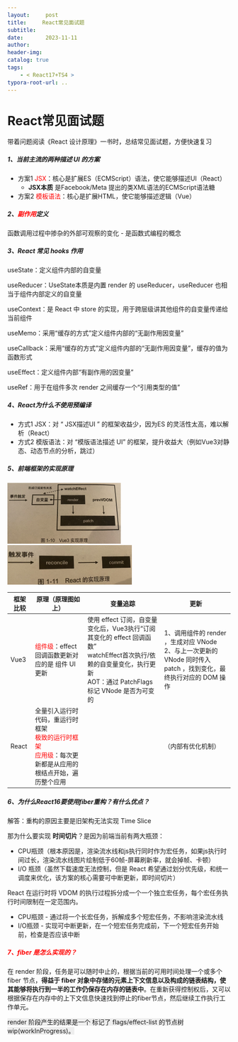 ```yaml
---
layout:     post
title:     React常见面试题
subtitle:  
date:       2023-11-11
author:     
header-img: 
catalog: true
tags:
    - < React17+TS4 >
typora-root-url: ..
---
```




# React常见面试题

带着问题阅读《React 设计原理》一书时，总结常见面试题，方便快速复习

##### 1、当前主流的两种描述 UI 的方案

- 方案1 <span style="color:red">JSX</span>：核心是扩展ES（ECMScript）语法，使它能够描述UI（React）
    - **JSX本质** 是Facebook/Meta 提出的类XML语法的ECMScript语法糖
- 方案2 <span style="color:red">模板语法</span>：核心是扩展HTML，使它能够描述逻辑（Vue）



##### 2、<span style="color:red">副作用</span>定义

函数调用过程中掺杂的外部可观察的变化 - 是函数式编程的概念



##### 3、React 常见 hooks 作用

useState：定义组件内部的自变量

useReducer：UseState本质是内置 render 的 useReducer，useReducer 也相当于组件内部定义的自变量

useContext：是 React 中 store 的实现，用于跨层级讲其他组件的自变量传递给当前组件

useMemo：采用“缓存的方式”定义组件内部的“无副作用因变量”

useCallback：采用“缓存的方式”定义组件内部的“无副作用因变量”，缓存的值为函数形式

useEffect：定义组件内部“有副作用的因变量”

useRef：用于在组件多次 render 之间缓存一个“引用类型的值”



##### 4、React为什么不使用预编译

- 方式1 JSX：对 “ JSX描述UI ” 的框架收益少，因为ES 的灵活性太高，难以解析（React）
- 方式2 模版语法：对 “模版语法描述 UI” 的框架，提升收益大（例如Vue3对静态、动态节点的分析，跳过）



##### 5、前端框架的实现原理



<img src="/../img/assets_2023/A1D0DB7F-1C92-431A-B562-556B306A0E63.png" alt="A1D0DB7F-1C92-431A-B562-556B306A0E63" style="zoom:25%;" />

<img src="/../img/assets_2023/C102C8F5-4CCF-449E-879D-749B6B124A1B.png" alt="C102C8F5-4CCF-449E-879D-749B6B124A1B" style="zoom:30%;" />

| 框架比较 | 原理（原理图如上）                                           | 变量追踪                                                     | 更新                                                         |
| -------- | ------------------------------------------------------------ | ------------------------------------------------------------ | ------------------------------------------------------------ |
| Vue3     | <span style="color:red">组件级</span>：effect 回调函数更新对应的是 组件 UI 更新 | 使用 effect 订阅，自变量变化后，Vue3执行“订阅其变化的 effect 回调函数”<br/> watchEffect首次执行/依赖的自变量变化，执行更新<br/>AOT：通过 PatchFlags 标记 VNode 是否为可变的 | 1、调用组件的 render ，生成对应 VNode<br/>2、与上一次更新的 VNode 同时传入 patch ，找到变化，最终执行对应的 DOM 操作 |
| React    | 全量引入运行时代码，重运行时框架<br/><span style="color:red">极致的运行时框架</span><br/><span style="color:red">应用级</span>：每次更新都是从应用的根结点开始，遍历整个应用 |                                                              | （内部有优化机制）                                           |



##### 6、为什么React16要使用fiber重构？有什么优点？

解答：重构的原因主要是旧架构无法实现 Time Slice

那为什么要实现 **时间切片**？是因为前端当前有两大瓶颈：

- CPU瓶颈（根本原因是，渲染流水线和js执行同时作为宏任务，如果js执行时间过长，渲染流水线图片绘制低于60帧-屏幕刷新率，就会掉帧、卡顿）
- I/O 瓶颈（虽然下载速度无法控制，但是 React 希望通过划分优先级，和统一调度来优化，该方案的核心需要可中断更新，即时间切片）

React 在运行时将 VDOM 的执行过程拆分成一个一个独立宏任务，每个宏任务执行时间限制在一定范围内。

- CPU瓶颈 - 通过将一个长宏任务，拆解成多个短宏任务，不影响渲染流水线
- I/O瓶颈 - 实现可中断更新，在一个短宏任务完成前，下一个短宏任务开始前，检查是否应该中断



##### <span style="color:red">7、fiber 是怎么实现的？</span>

在 render 阶段，任务是可以随时中止的，根据当前的可用时间处理一个或多个 fiber 节点，**得益于 fiber 对象中存储的元素上下文信息以及构成的链表结构，使其能够将执行到一半的工作仍保存在内存的链表中**。在重新获得控制权后，又可以根据保存在内存中的上下文信息快速找到停止的fiber节点，然后继续工作执行工作单元。

<span style="background-color: #eee">render 阶段产生的结果是一个 标记了 flags/effect-list 的节点树 wip(workInProgress)。</span>
